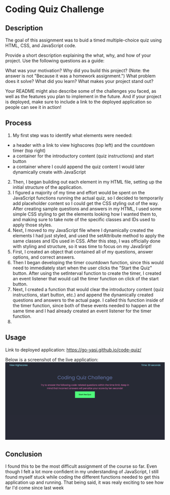 # Coding Quiz Challenge

## Description
The goal of this assignment was to buid a timed multiple-choice quiz using HTML, CSS, and JavaScript code. 


Provide a short description explaining the what, why, and how of your project. Use the following questions as a guide:

What was your motivation?
Why did you build this project? (Note: the answer is not "Because it was a homework assignment.")
What problem does it solve?
What did you learn?
What makes your project stand out?

Your README might also describe some of the challenges you faced, as well as the features you plan to implement in the future. And if your project is deployed, make sure to include a link to the deployed application so people can see it in action!

## Process
1. My first step was to identify what elements were needed: 
- a header with a link to view highscores (top left) and the countdown timer (top right)
- a container for the introductory content (quiz instructions) and start button
- a container where I could append the quiz content I would later dynamically create with JavaScript
2. Then, I began building out each element in my HTML file, setting up the initial structure of the application. 
3. I figured a majority of my time and effort would be spent on the JavaScript functions running the actual quiz, so I decided to temporarily add placeholder content so I could get the CSS styling out of the way. After creating sample questions and answers in my HTML, I used some simple CSS styling to get the elements looking how I wanted them to, and making sure to take note of the specific classes and IDs used to apply those styles.
4. Next, I moved to my JavaScript file where I dynamically created the elements I had just styled, and used the setAttribute method to apply the same classes and IDs used in CSS. After this step, I was officially done with styling and structure, so it was time to focus on my JavaSript!
5. First, I created an object that contained all of my questions, answer options, and correct answers. 
5. Then I began developing the timer countdown function, since this would need to immediately start when the user clicks the "Start the Quiz" button. After using the setInterval function to create the timer, I created an event listener that would call the timer function on click of the start button. 
6. Next, I created a function that would clear the introductory content (quiz instructions, start button, etc.) and append the dynamically created questions and answers to the actual page. I called this function inside of the timer function, since both of these events needed to happen at the same time and I had already created an event listener for the timer function.
7. 





## Usage
Link to deployed application: https://go-yasi.github.io/code-quiz/

Below is a screenshot of the live application: 
![Start page of an interactive coding quiz](./assets/images/screenshot.png)


## Conclusion
I found this to be the most difficult assignment of the course so far. Even though I felt a lot more confident in my understanding of JavaScript, I still found myself stuck while coding the different functions needed to get this application up and running. That being said, it was realy exciting to see how far I'd come since last week 